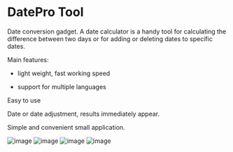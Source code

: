 DatePro Tool
===============

Date conversion gadget.
A date calculator is a handy tool for calculating the difference between two days or for adding or deleting dates to specific dates.

Main features:

- light weight, fast working speed

- support for multiple languages

Easy to use

Date or date adjustment, results immediately appear.

Simple and convenient small application.


![image](https://github.com/ntgod/DateProTool/blob/master/DateProTool/Resource/datepro2.png)
![image](https://github.com/ntgod/DateProTool/blob/master/DateProTool/Resource/datepro3.png)
![image](https://github.com/ntgod/DateProTool/blob/master/DateProTool/Resource/datepro4.png)
![image](https://github.com/ntgod/DateProTool/blob/master/DateProTool/Resource/datepro5.png)

<!--![image](https://github.com/ntgod/DateProTool /blob/master/DateProTool/Resource/datepro1.png)-->
<!--![video](https://github.com/ntgod/DateProTool /blob/master/DateProTool/Resource/1080x1920.mp4)-->
